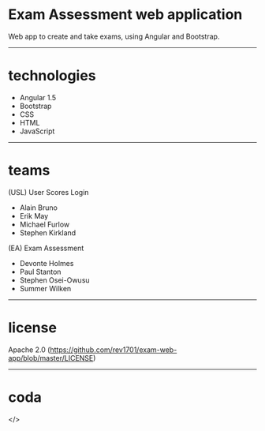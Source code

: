 # Exam Assessment web application
Web app to create and take exams, using Angular and Bootstrap.


---
# technologies
- Angular 1.5
- Bootstrap
- CSS
- HTML
- JavaScript


---
# teams
(USL) User Scores Login
- Alain Bruno
- Erik May
- Michael Furlow
- Stephen Kirkland

(EA) Exam Assessment
- Devonte Holmes
- Paul Stanton
- Stephen Osei-Owusu
- Summer Wilken


---
# license
Apache 2.0 (https://github.com/rev1701/exam-web-app/blob/master/LICENSE)


---
# coda
</>
